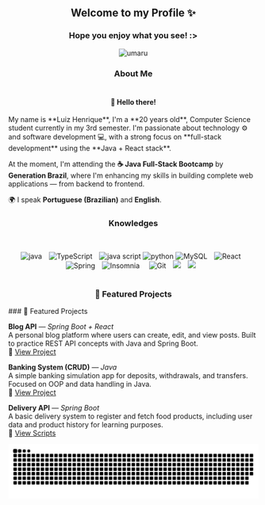 <h2 align="center">Welcome to my Profile ✨</h2>

<h3 align="center">Hope you enjoy what you see! :></h3>

<div align="center">
  <img src="https://i.pinimg.com/originals/15/1e/7c/151e7c8ad9fb2cab39b09a47ec0f45d6.gif" alt="umaru" width="450" />
</div>


<h3 align="center">About Me</h1>

#
<h4 align="center">👋 Hello there!</h4>
My name is **Luiz Henrique**, I'm a **20 years old**, Computer Science student currently in my 3rd semester.  
I'm passionate about technology ⚙️ and software development 💻, with a strong focus on **full-stack development** using the **Java + React stack**.

At the moment, I'm attending the **☕ Java Full-Stack Bootcamp** by **Generation Brazil**, where I'm enhancing my skills in building complete web applications — from backend to frontend.

🌍 I speak **Portuguese (Brazilian)** and **English**.

<h3 align="center">Knowledges</h3>
<br>

<p align="center">
  <img src="https://cdn.jsdelivr.net/gh/devicons/devicon@latest/icons/java/java-original.svg" alt="java"width="40" height="40"style="padding-right:10px"/>
  <img src="https://cdn.jsdelivr.net/gh/devicons/devicon@latest/icons/typescript/typescript-original.svg" alt="TypeScript" width="40"style="padding-right:10px" />
  <img src="https://cdn.jsdelivr.net/gh/devicons/devicon@latest/icons/javascript/javascript-original.svg" alt="java script" width="40" height="40" />
  <img src="https://cdn.jsdelivr.net/gh/devicons/devicon@latest/icons/python/python-original.svg" alt ="python"width="40" height="40"/>
  <img src="https://cdn.jsdelivr.net/gh/devicons/devicon@latest/icons/mysql/mysql-original.svg" alt="MySQL" width="40" style="padding-right:10px"/>
  <img src="https://cdn.jsdelivr.net/gh/devicons/devicon@latest/icons/react/react-original.svg" alt="React" width="40" style="padding-right:10px"/>
  <img src="https://cdn.jsdelivr.net/gh/devicons/devicon@latest/icons/spring/spring-original.svg" alt="Spring" width="40" style="padding-right:10px"/>
  <img src="https://cdn.jsdelivr.net/gh/devicons/devicon@latest/icons/insomnia/insomnia-original.svg" alt="Insomnia" width="40" height="40"; style="padding-right:15px" />
  <img src="https://cdn.jsdelivr.net/gh/devicons/devicon@latest/icons/git/git-original.svg" alt="Git" width="40" style="padding-right:10px"/>
    <img src="https://cdn.jsdelivr.net/gh/devicons/devicon@latest/icons/github/github-original.svg" width="40"style="padding-right:10px"/>
    <img src="https://cdn.jsdelivr.net/gh/devicons/devicon@latest/icons/eclipse/eclipse-original.svg" width="40" style="padding-right:10px"/>
</p>

#

<h3 align="center">🚀 Featured Projects</h3>
### 📌 Featured Projects

**Blog API** — *Spring Boot + React*  
A personal blog platform where users can create, edit, and view posts. Built to practice REST API concepts with Java and Spring Boot.  
🔗 [View Project](https://github.com/luizsantos7/blogpessoal-_spring)



**Banking System (CRUD)** — *Java*  
A simple banking simulation app for deposits, withdrawals, and transfers. Focused on OOP and data handling in Java.  
🔗 [View Project](https://github.com/luizsantos7/conta_bancaria)


**Delivery API** — *Spring Boot*  
A basic delivery system to register and fetch food products, including user data and product history for learning purposes.  
🔗 [View Scripts](https://github.com/Grupo05-Java82/delivery)



<picture align="center">
  <source media="(prefers-color-scheme: dark)" srcset="https://raw.githubusercontent.com/mari4souza/mari4souza/output/github-contribution-grid-snake-dark.svg">
  <source media="(prefers-color-scheme: light)" srcset="https://raw.githubusercontent.com/mari4souza/mari4souza/output/github-contribution-grid-snake-dark.svg">
  <img align="center" alt="github contribution grid snake animation" src="https://raw.githubusercontent.com/mari4souza/mari4souza/output/github-contribution-grid-snake.svg">
</picture>
